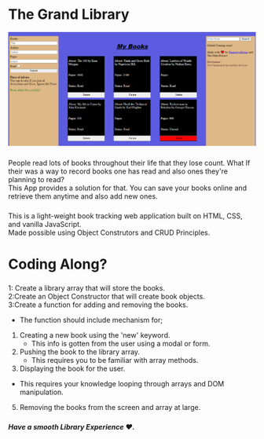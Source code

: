 # The Grand Library

<img src='preview.png'>

### 
People read lots of books throughout their life that they lose count. What If their was a way to record books one has read and also ones they're planning to read?  
This App provides a solution for that. You can save your books online and retrieve them anytime and also add new ones.
 
###
This is a light-weight book tracking web application built on HTML, CSS, and vanilla JavaScript.  
Made possible using Object Construtors and CRUD Principles.
 
# Coding Along?

###
1: Create a library array that will store the books.  
2:Create an Object Constructor that will create book objects.  
3:Create a function for adding and removing the books.  
* The function should include mechanism for; 
1. Creating a new book using the 'new' keyword.
   * This info is gotten from the user using a modal or form.
3. Pushing the book to the library array.
   * This requires you to be familiar with array methods.
  3. Displaying the book for the user.
   * This requires your knowledge looping through arrays and DOM manipulation. 
5. Removing the books from the screen and array at large.  
###
##### Have a smooth Library Experience ❤️.
